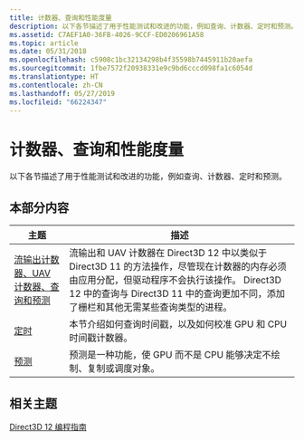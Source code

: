 ```yaml
---
title: 计数器、查询和性能度量
description: 以下各节描述了用于性能测试和改进的功能，例如查询、计数器、定时和预测。
ms.assetid: C7AEF1A0-36FB-4026-9CCF-ED0206961A58
ms.topic: article
ms.date: 05/31/2018
ms.openlocfilehash: c5908c1bc32134298b4f35598b7445911b20aefa
ms.sourcegitcommit: 1fbe7572f20938331e9c9bd6cccd098fa1c6054d
ms.translationtype: HT
ms.contentlocale: zh-CN
ms.lasthandoff: 05/27/2019
ms.locfileid: "66224347"
---
```

# <a name="counters-queries-and-performance-measurement"></a>计数器、查询和性能度量

以下各节描述了用于性能测试和改进的功能，例如查询、计数器、定时和预测。

## <a name="in-this-section"></a>本部分内容



| 主题                                                                                                 | 描述                                                                                                                                                                                                                                                                                                                                                        |
|-------------------------------------------------------------------------------------------------------|--------------------------------------------------------------------------------------------------------------------------------------------------------------------------------------------------------------------------------------------------------------------------------------------------------------------------------------------------------------------|
| [流输出计数器、UAV 计数器、查询和预测](counters-and-queries.md)<br/> | 流输出和 UAV 计数器在 Direct3D 12 中以类似于 Direct3D 11 的方法操作，尽管现在计数器的内存必须由应用分配，但驱动程序不会执行该操作。 Direct3D 12 中的查询与 Direct3D 11 中的查询更加不同，添加了栅栏和其他无需某些查询类型的进程。<br/> |
| [定时](timing.md)<br/>                                                                       | 本节介绍如何查询时间戳，以及如何校准 GPU 和 CPU 时间戳计数器。<br/>                                                                                                                                                                                                                                                            |
| [预测](predication.md)<br/>                                                             | 预测是一种功能，使 GPU 而不是 CPU 能够决定不绘制、复制或调度对象。<br/>                                                                                                                                                                                                                                 |



 

## <a name="related-topics"></a>相关主题

<dl> <dt>

[Direct3D 12 编程指南](directx-12-programming-guide.md)
</dt> </dl>

 

 





